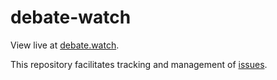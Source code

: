 # debate-watch

View live at [debate.watch](http://debate.watch).

This repository facilitates tracking and management of [issues](https://github.com/debate-watch/debate-watch/issues).
